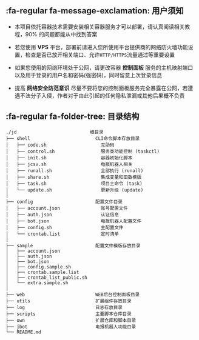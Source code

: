 ## :fa-regular fa-message-exclamation: 用户须知 <!-- {docsify-ignore} -->

- 本项目依托容器技术需要安装相关容器服务才可以部署，请认真阅读相关教程，90% 的问题都能从中找到答案 <!-- {docsify-ignore} -->

- 若您使用 **VPS** 平台，部署前请进入您所使用平台提供商的网络防火墙功能设置，检查是否已放开相关端口、允许`HTTP/HTTPS`流量通过等重要设置 <!-- {docsify-ignore} -->

- 如果您使用的网络环境处于公网，请更改容器 **控制面板** 服务的主机映射端口以及用于登录的用户名和密码(强密码)，同时留意上次登录信息 <!-- {docsify-ignore} -->

- 提高 **网络安全防范意识** 尽量不要将您的控制面板服务完全暴露在公网，若遭遇不法分子入侵，作者对于由此引起的任何隐私泄漏或其他后果概不负责 <!-- {docsify-ignore} -->

## :fa-regular fa-folder-tree: 目录结构 <!-- {docsify-ignore} -->

```
./jd                           根目录
├── shell                        CLI命令脚本存放目录
│   ├── code.sh                    互助码
│   ├── control.sh                 服务类功能控制 (taskctl)
│   ├── init.sh                    容器初始化脚本
│   ├── jcsv.sh                    电报机器人相关
│   ├── runall.sh                  全部执行 (runall)
│   ├── share.sh                   集成变量和函数模版
│   ├── task.sh                    项目主命令 (task)
│   └── update.sh                  更新升级 (update)
│
├── config                       配置文件目录
│   ├── account.json               账号配置文件
│   ├── auth.json                  认证信息
│   ├── bot.json                   电报机器人配置文件
│   ├── config.sh                  主配置文件
│   └── crontab.list               定时清单
│
├── sample                       配置文件模版存放目录
│   ├── account.json
│   ├── auth.json
│   ├── bot.json
│   ├── config.sample.sh
│   ├── crontab.sample.list
│   ├── crontab_list_public.sh
│   └── extra.sample.sh
│
├── web                          WEB后台控制面板目录
├── utils                        扩展组件存放目录
├── log                          日志存放目录
├── scripts                      主要脚本仓库目录
├── own                          扩展仓库和脚本目录
├── jbot                         电报机器人功能目录
└── README.md
```
